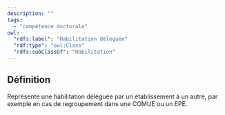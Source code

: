 ```yaml
---
description: ""
tags:
  - "compétence doctorale"
owl:
  "rdfs:label": "Habilitation déléguée"
  "rdf:type": "owl:Class"
  "rdfs:subClassOf": "Habilitation"
---
```


<OntologyTable frontMatter={frontMatter}/>

## Définition

Représente une habilitation déléguée par un établissement à un autre, par exemple en cas de regroupement dans une COMUE ou un EPE.
